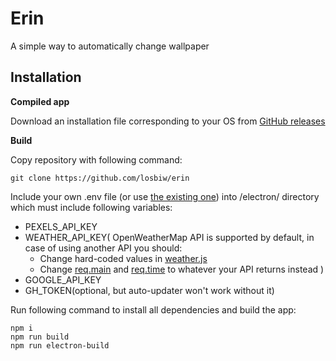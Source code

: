 # Erin

A simple way to automatically change wallpaper

## Installation

**Compiled app**

Download an installation file corresponding to your OS from [GitHub releases](https://github.com/losbiw/erin/releases/latest)

**Build**

Copy repository with following command:
```
git clone https://github.com/losbiw/erin
```
Include your own .env file (or use [the existing one](https://github.com/losbiw/erin/blob/master/electron/.env-example)) into /electron/ directory which must include following variables:
* PEXELS_API_KEY
* WEATHER_API_KEY( OpenWeatherMap API is supported by default, in case of using another API you should: 
  * Change hard-coded values in [weather.js](https://github.com/losbiw/erin/blob/master/src/modules/weather.js)
  * Change [req.main](https://github.com/losbiw/erin/blob/master/src/Components/User/User.js#L113) and [req.time](https://github.com/losbiw/erin/blob/master/src/Components/User/User.js#L117) to whatever your API returns instead
)
* GOOGLE_API_KEY
* GH_TOKEN(optional, but auto-updater won't work without it)

Run following command to install all dependencies and build the app:
```
npm i
npm run build
npm run electron-build
```

